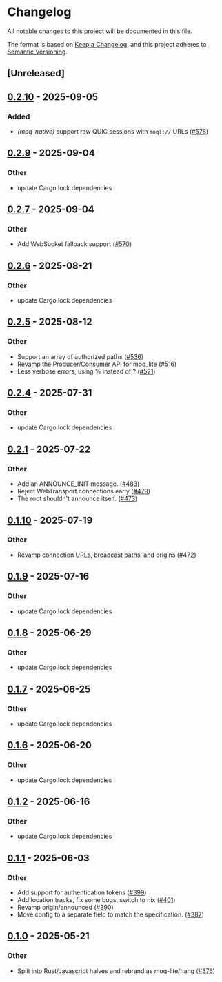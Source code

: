 # Changelog

All notable changes to this project will be documented in this file.

The format is based on [Keep a Changelog](https://keepachangelog.com/en/1.0.0/),
and this project adheres to [Semantic Versioning](https://semver.org/spec/v2.0.0.html).

## [Unreleased]

## [0.2.10](https://github.com/kixelated/moq/compare/hang-cli-v0.2.9...hang-cli-v0.2.10) - 2025-09-05

### Added

- *(moq-native)* support raw QUIC sessions with `moql://` URLs ([#578](https://github.com/kixelated/moq/pull/578))

## [0.2.9](https://github.com/kixelated/moq/compare/hang-cli-v0.2.8...hang-cli-v0.2.9) - 2025-09-04

### Other

- update Cargo.lock dependencies

## [0.2.7](https://github.com/kixelated/moq/compare/hang-cli-v0.2.6...hang-cli-v0.2.7) - 2025-09-04

### Other

- Add WebSocket fallback support ([#570](https://github.com/kixelated/moq/pull/570))

## [0.2.6](https://github.com/kixelated/moq/compare/hang-cli-v0.2.5...hang-cli-v0.2.6) - 2025-08-21

### Other

- update Cargo.lock dependencies

## [0.2.5](https://github.com/kixelated/moq/compare/hang-cli-v0.2.4...hang-cli-v0.2.5) - 2025-08-12

### Other

- Support an array of authorized paths ([#536](https://github.com/kixelated/moq/pull/536))
- Revamp the Producer/Consumer API for moq_lite ([#516](https://github.com/kixelated/moq/pull/516))
- Less verbose errors, using % instead of ? ([#521](https://github.com/kixelated/moq/pull/521))

## [0.2.4](https://github.com/kixelated/moq/compare/hang-cli-v0.2.3...hang-cli-v0.2.4) - 2025-07-31

### Other

- update Cargo.lock dependencies

## [0.2.1](https://github.com/kixelated/moq/compare/hang-cli-v0.2.0...hang-cli-v0.2.1) - 2025-07-22

### Other

- Add an ANNOUNCE_INIT message. ([#483](https://github.com/kixelated/moq/pull/483))
- Reject WebTransport connections early ([#479](https://github.com/kixelated/moq/pull/479))
- The root shouldn't announce itself. ([#473](https://github.com/kixelated/moq/pull/473))

## [0.1.10](https://github.com/kixelated/moq/compare/hang-cli-v0.1.9...hang-cli-v0.1.10) - 2025-07-19

### Other

- Revamp connection URLs, broadcast paths, and origins ([#472](https://github.com/kixelated/moq/pull/472))

## [0.1.9](https://github.com/kixelated/moq/compare/hang-cli-v0.1.8...hang-cli-v0.1.9) - 2025-07-16

### Other

- update Cargo.lock dependencies

## [0.1.8](https://github.com/kixelated/moq/compare/hang-cli-v0.1.7...hang-cli-v0.1.8) - 2025-06-29

### Other

- update Cargo.lock dependencies

## [0.1.7](https://github.com/kixelated/moq/compare/hang-cli-v0.1.6...hang-cli-v0.1.7) - 2025-06-25

### Other

- update Cargo.lock dependencies

## [0.1.6](https://github.com/kixelated/moq/compare/hang-cli-v0.1.5...hang-cli-v0.1.6) - 2025-06-20

### Other

- update Cargo.lock dependencies

## [0.1.2](https://github.com/kixelated/moq/compare/hang-cli-v0.1.1...hang-cli-v0.1.2) - 2025-06-16

### Other

- update Cargo.lock dependencies

## [0.1.1](https://github.com/kixelated/moq/compare/hang-cli-v0.1.0...hang-cli-v0.1.1) - 2025-06-03

### Other

- Add support for authentication tokens ([#399](https://github.com/kixelated/moq/pull/399))
- Add location tracks, fix some bugs, switch to nix ([#401](https://github.com/kixelated/moq/pull/401))
- Revamp origin/announced ([#390](https://github.com/kixelated/moq/pull/390))
- Move config to a separate field to match the specification. ([#387](https://github.com/kixelated/moq/pull/387))

## [0.1.0](https://github.com/kixelated/moq/releases/tag/hang-cli-v0.1.0) - 2025-05-21

### Other

- Split into Rust/Javascript halves and rebrand as moq-lite/hang ([#376](https://github.com/kixelated/moq/pull/376))
